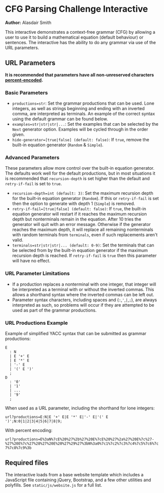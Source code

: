 # CFG Parsing Challenge Interactive

**Author:** Alasdair Smith

This interactive demonstrates a context-free grammar (CFG) by allowing a user to use it to build a mathematical equation (default behaviour) or sentences. The interactive has the ability to do any grammar via use of the URL parameters.

## URL Parameters

**It is recommended that parameters have all non-unreserved characters [percent-encoded](https://en.wikipedia.org/wiki/Percent-encoding).**

### Basic Parameters

- `productions=str`: Set the grammar productions that can be used. Lone integers, as well as strings beginning and ending with an inverted comma, are interpreted as terminals. An example of the correct syntax using the default grammar can be found below.
- `examples=str|str|str|...`: Set the examples that can be selected by the `Next` generator option. Examples will be cycled through in the order given.
- `hide-generator=[true|false] (default: false)`: If `true`, remove the built-in equation generator (`Random` & `Simple`).

### Advanced Parameters

These parameters allow more control over the built-in equation generator.
The defaults work well for the default productions, but in most situations it is recommended that `recursion-depth` is set higher than the default and `retry-if-fail` is set to `true`.

- `recursion-depth=int (default: 3)`: Set the maximum recursion depth for the built-in equation generator (`Random`). If this or `retry-if-fail` is set then the option to generate with depth 1 (`Simple`) is removed.
- `retry-if-fail=[true|false] (default: false)`: If `true`, the built-in equation generator will restart if it reaches the maximum recursion depth but nonterminals remain in the equation. After 10 tries the generator will quit with an error message. Otherwise if the generator reaches the maximum depth, it will replace all remaining nonterminals with random terminals from `terminals`, even if such replacements aren't valid.
- `terminals=str|str|str|... (default: 0-9)`: Set the terminals that can be selected from by the built-in equation generator if the maximum recursion depth is reached. If `retry-if-fail` is `true` then this parameter will have no effect.

### URL Parameter Limitations

- If a production replaces a nonterminal with one integer, that integer will
be interpreted as a terminal with or without the inverted commas.
This allows a shorthand syntax where the inverted commas can be left out.
- Parameter syntax characters, including spaces and (`:`,`'`,`|`,`;`), are always interpreted as such,
so problems will occur if they are attempted to be used as part of the grammar productions.

### URL Productions Example

Example of simplified YACC syntax that can be submitted as grammar productions:

```text
E
  : N
  | E '+' E
  | E '*' E
  | '-' E
  | '(' E ')'
  ;
D
  : '0'
  | '1'
  | ...
  | '9'
  ;
```

When used as a URL parameter, including the shorthand for lone integers:

`url?productions=E:N|E '+' E|E '*' E|'-' E|'(' E ')';N:0|1|2|3|4|5|6|7|8|9;`

With percent encoding:

`url?productions=E%3aN%7cE%20%27%2b%27%20E%7cE%20%27%2a%27%20E%7c%27-%27%20E%7c%27%28%27%20E%20%27%29%27%3bN%3a0%7c1%7c2%7c3%7c4%7c5%7c6%7c7%7c8%7c9%3b`

## Required files

The interactive loads from a base website template which includes a JavaScript file containing jQuery, Bootstrap, and a few other utilities and polyfills.
See `static/js/website.js` for a full list.
